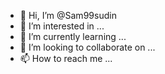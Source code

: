 - 👋 Hi, I’m @Sam99sudin
- 👀 I’m interested in ...
- 🌱 I’m currently learning ...
- 💞️ I’m looking to collaborate on ...
- 📫 How to reach me ...

<!---
Sam99sudin/Sam99sudin is a ✨ special ✨ repository because its `README.md` (this file) appears on your GitHub profile.
You can click the Preview link to take a look at your changes.
--->
